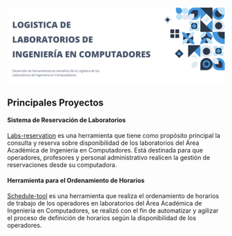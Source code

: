 ![ce-labs Header](/images/ce-labs-pattern.png)

## Principales Proyectos

#### Sistema de Reservación de Laboratorios

[Labs-reservation](https://github.com/ce-labs/labs-reservation) es una herramienta que tiene como propósito principal la consulta y reserva sobre disponibilidad de los laboratorios del Área Académica de Ingeniería en Computadores. Está destinada para que operadores, profesores y personal administrativo realicen la gestión de reservaciones desde su computadora.

#### Herramienta para el Ordenamiento de Horarios

[Schedule-tool](https://github.com/ce-labs/schedule-tool) es una herramienta que realiza el ordenamiento de horarios de trabajo de los operadores en laboratorios del Área Académica de Ingeniería en Computadores, se realizó con el fin de automatizar y agilizar el proceso de definición de horarios según la disponibilidad de los operadores.


